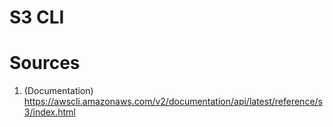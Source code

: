 # S3 CLI

# Sources

1. (Documentation) https://awscli.amazonaws.com/v2/documentation/api/latest/reference/s3/index.html